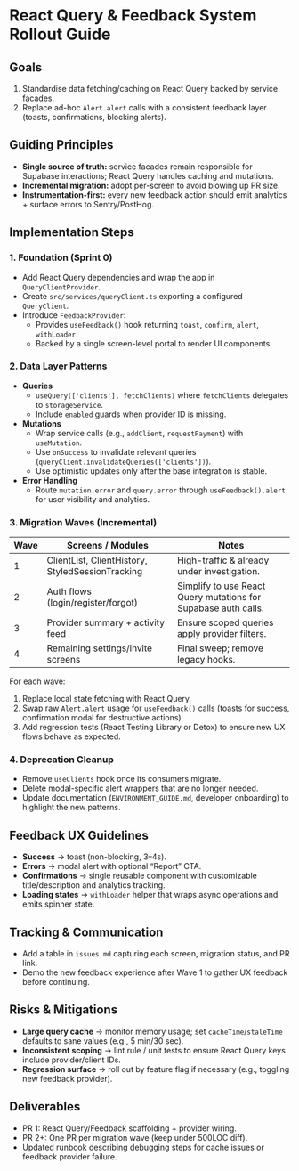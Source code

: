 # React Query & Feedback System Rollout Guide

## Goals
1. Standardise data fetching/caching on React Query backed by service facades.
2. Replace ad-hoc `Alert.alert` calls with a consistent feedback layer (toasts, confirmations, blocking alerts).

## Guiding Principles
- **Single source of truth:** service facades remain responsible for Supabase interactions; React Query handles caching and mutations.
- **Incremental migration:** adopt per-screen to avoid blowing up PR size.
- **Instrumentation-first:** every new feedback action should emit analytics + surface errors to Sentry/PostHog.

## Implementation Steps

### 1. Foundation (Sprint 0)
- Add React Query dependencies and wrap the app in `QueryClientProvider`.
- Create `src/services/queryClient.ts` exporting a configured `QueryClient`.
- Introduce `FeedbackProvider`:
  - Provides `useFeedback()` hook returning `toast`, `confirm`, `alert`, `withLoader`.
  - Backed by a single screen-level portal to render UI components.

### 2. Data Layer Patterns
- **Queries**
  - `useQuery(['clients'], fetchClients)` where `fetchClients` delegates to `storageService`.
  - Include `enabled` guards when provider ID is missing.
- **Mutations**
  - Wrap service calls (e.g., `addClient`, `requestPayment`) with `useMutation`.
  - Use `onSuccess` to invalidate relevant queries (`queryClient.invalidateQueries(['clients'])`).
  - Use optimistic updates only after the base integration is stable.
- **Error Handling**
  - Route `mutation.error` and `query.error` through `useFeedback().alert` for user visibility and analytics.

### 3. Migration Waves (Incremental)
| Wave | Screens / Modules | Notes |
| ---- | ----------------- | ----- |
| 1 | ClientList, ClientHistory, StyledSessionTracking | High-traffic & already under investigation. |
| 2 | Auth flows (login/register/forgot) | Simplify to use React Query mutations for Supabase auth calls. |
| 3 | Provider summary + activity feed | Ensure scoped queries apply provider filters. |
| 4 | Remaining settings/invite screens | Final sweep; remove legacy hooks. |

For each wave:
1. Replace local state fetching with React Query.
2. Swap raw `Alert.alert` usage for `useFeedback()` calls (toasts for success, confirmation modal for destructive actions).
3. Add regression tests (React Testing Library or Detox) to ensure new UX flows behave as expected.

### 4. Deprecation Cleanup
- Remove `useClients` hook once its consumers migrate.
- Delete modal-specific alert wrappers that are no longer needed.
- Update documentation (`ENVIRONMENT_GUIDE.md`, developer onboarding) to highlight the new patterns.

## Feedback UX Guidelines
- **Success** → toast (non-blocking, 3–4s).
- **Errors** → modal alert with optional “Report” CTA.
- **Confirmations** → single reusable component with customizable title/description and analytics tracking.
- **Loading states** → `withLoader` helper that wraps async operations and emits spinner state.

## Tracking & Communication
- Add a table in `issues.md` capturing each screen, migration status, and PR link.
- Demo the new feedback experience after Wave 1 to gather UX feedback before continuing.

## Risks & Mitigations
- **Large query cache** → monitor memory usage; set `cacheTime`/`staleTime` defaults to sane values (e.g., 5 min/30 sec).
- **Inconsistent scoping** → lint rule / unit tests to ensure React Query keys include provider/client IDs.
- **Regression surface** → roll out by feature flag if necessary (e.g., toggling new feedback provider).

## Deliverables
- PR 1: React Query/Feedback scaffolding + provider wiring.
- PR 2+: One PR per migration wave (keep under 500LOC diff).
- Updated runbook describing debugging steps for cache issues or feedback provider failure.

